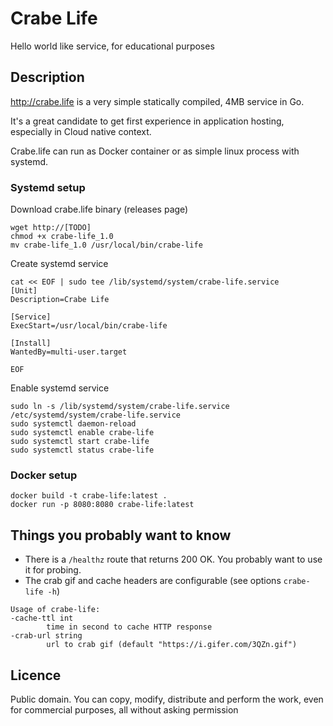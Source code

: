 # Crabe Life
Hello world like service, for educational purposes

## Description

http://crabe.life is a very simple statically compiled, 4MB service in Go.

It's a great candidate to get first experience in application hosting, especially in Cloud native context.

Crabe.life can run as Docker container or as simple linux process with systemd.

### Systemd setup

Download crabe.life binary (releases page)

    wget http://[TODO]
    chmod +x crabe-life_1.0
    mv crabe-life_1.0 /usr/local/bin/crabe-life

Create systemd service

    cat << EOF | sudo tee /lib/systemd/system/crabe-life.service
    [Unit]
    Description=Crabe Life

    [Service]
    ExecStart=/usr/local/bin/crabe-life

    [Install]
    WantedBy=multi-user.target

    EOF

Enable systemd service

    sudo ln -s /lib/systemd/system/crabe-life.service  /etc/systemd/system/crabe-life.service
    sudo systemctl daemon-reload
    sudo systemctl enable crabe-life
    sudo systemctl start crabe-life
    sudo systemctl status crabe-life

### Docker setup

    docker build -t crabe-life:latest .
    docker run -p 8080:8080 crabe-life:latest

## Things you probably want to know

* There is a `/healthz` route that returns 200 OK. You probably want to use it for probing.
* The crab gif and cache headers are configurable (see options `crabe-life -h`)

```
Usage of crabe-life:
-cache-ttl int
        time in second to cache HTTP response
-crab-url string
        url to crab gif (default "https://i.gifer.com/3QZn.gif")
```

## Licence

Public domain. You can copy, modify, distribute and perform the work, even for commercial purposes, all without asking permission

